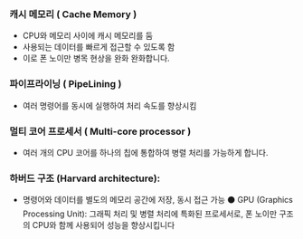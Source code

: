 ### 캐시 메모리 ( Cache Memory )
- CPU와 메모리 사이에 캐시 메모리를 둠
- 사용되는 데이터를 빠르게 접근할 수 있도록 함
- 이로 폰 노이만 병목 현상을 완화
완화합니다.
### 파이프라이닝 ( PipeLining )
- 여러 명령어를 동시에 실행하여 처리 속도를 향상시킴
### 멀티 코어 프로세서 ( Multi-core processor )
- 여러 개의 CPU 코어를 하나의 칩에 통합하여 병렬 처리를 가능하게 합니다.
### 하버드 구조 (Harvard architecture): 
- 명령어와 데이터를 별도의 메모리 공간에 저장, 동시 접근 가능
⚫ GPU (Graphics Processing Unit): 그래픽 처리 및 병렬 처리에 특화된
프로세서로, 폰 노이만 구조의 CPU와 함께 사용되어 성능을 향상시킵니다